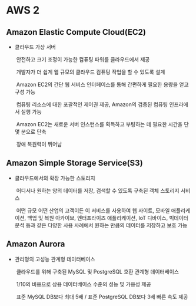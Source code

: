 # AWS 2

## 

## Amazon Elastic Compute Cloud(EC2)

- 클라우드 가상 서버

  ​	안전하고 크기 조정이 가능한 컴퓨팅 파워를 클라우드에서 제공

  ​	개발자가 더 쉽게 웹 규모의 클라우드 컴퓨팅 작업을 할 수 있도록 설계

  ​	Amazon EC2의 간단 웹 서비스 인터페이스를 통해 간편하게 필요한 용량을 얻고 구성 가능

  ​	컴퓨팅 리소스에 대한 포괄적인 제어권 제공, Amazon의 검증된 컴퓨팅 인프라에서 실행 가능

  ​	Amazon EC2는 새로운 서버 인스턴스를 획득하고 부팅하는 데 필요한 시간을 단 몇 분으로 단축

  ​	장애 복원력이 뛰어남

## Amazon Simple Storage Service(S3)

- 클라우드에서의 확장 가능한 스토리지

  ​	어디서나 원하는 양의 데이터를 저장, 검색할 수 있도록 구축된 객체 스토리지 서비스

  ​	어떤 규모 어떤 산업의 고객이든 이 서비스를 사용하여 웹 사이트, 모바일 애플리케이션, 백업 및 복원 아카이브, 엔터프라이즈 애플리케이션, IoT 디바이스, 빅데이터 분석 등과 같은 다양한 사용 사례에서 원하는 만큼의 데이터를 저장하고 보호 가능

## Amazon Aurora

- 관리형의 고성능 관계형 데이터베이스

  ​	클라우드를 위해 구축된 MySQL 및 PostgreSQL 호환 관계형 데이터베이스

  ​	1/10의 비용으로 상용 데이터베이스 수준의 성능 및 가용성 제공

  ​	표준 MySQL DB보다 최대 5배 / 표준 PostgreSQL DB보다 3배 빠른 속도 제공